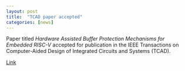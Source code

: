 ```yaml
---
layout: post
title:  "TCAD paper accepted"
categories: [news]
---
```

Paper titled _Hardware Assisted Buffer Protection Mechanisms for Embedded RISC-V_ accepted for publication in the IEEE Transactions on Computer-Aided Design of Integrated Circuits and Systems (TCAD).

[Link](https://doi.org/10.1109/TCAD.2020.2984407)
